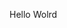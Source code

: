 Hello Wolrd






















































































































































































































































































































































































































































































































































































































































































































































































































































































































































































































































































































































































































































































































































































































































































































































































































































































































































































































































































































































































































































































































































































































































































































































































































































































































































































































































































































































































































































































































































































































































































































































































































































































































































































































































































































































































































































































































































































































































































































































































































































































































































































































































































































































































































































































































































































































































































































































































































































































































































































































































































































































































































































































































































































































































































































































































































































































































































































































